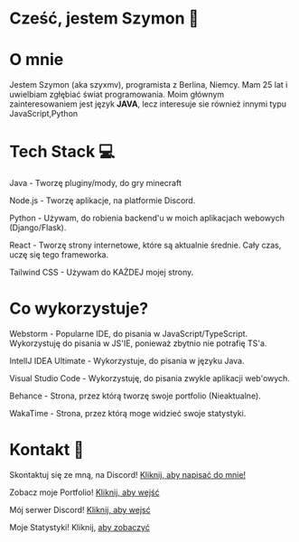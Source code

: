 # Cześć, jestem Szymon 👋


# O mnie
Jestem Szymon (aka szyxmv), programista z Berlina, Niemcy. Mam 25 lat i uwielbiam zgłębiać świat programowania. Moim głównym zainteresowaniem jest język **JAVA**, lecz interesuje sie również innymi typu JavaScript,Python

# Tech Stack 💻
Java - Tworzę pluginy/mody, do gry minecraft

Node.js - Tworzę aplikacje, na platformie Discord.

Python - Używam, do robienia backend'u w moich aplikacjach webowych (Django/Flask).

React - Tworzę strony internetowe, które są aktualnie średnie. Cały czas, uczę się tego frameworka.

Tailwind CSS - Używam do KAŻDEJ mojej strony.

# Co wykorzystuje?

Webstorm - Popularne IDE, do pisania w JavaScript/TypeScript. Wykorzystuję do pisania w JS'IE, ponieważ zbytnio nie potrafię TS'a.

IntelIJ IDEA Ultimate - Wykorzystuje, do pisania w języku Java.

Visual Studio Code - Wykorzystuję, do pisania zwykle aplikacji web'owych.

Behance - Strona, przez którą tworzę swoje portfolio (Nieaktualne).

WakaTime - Strona, przez którą moge widzieć swoje statystyki.

# Kontakt 📩

Skontaktuj się ze mną, na Discord! [Kliknij, aby napisać do mnie!](https://starmc.pl)

Zobacz moje Portfolio! [Kliknij, aby wejść](https://starmc.pl)

Mój serwer Discord! [Kliknij, aby wejsć](https://starmc.pl)

Moje Statystyki! Kliknij, [aby zobaczyć](https://starmc.pl)

